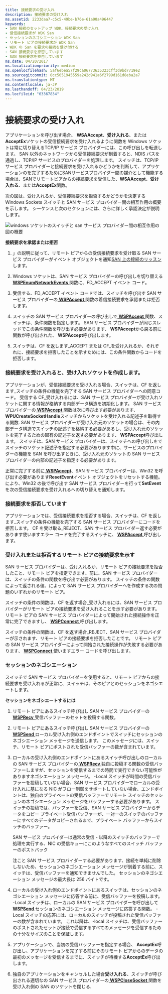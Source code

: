 ```yaml
---
title: 接続要求の受け入れ
description: 接続要求の受け入れ
ms.assetid: 2233daa7-c5c5-49be-b76e-61a90a496447
keywords:
- SAN 接続のセットアップ WDK、接続要求の受け入れ
- 受信接続要求が WDK San
- セッションのネゴシエーション WDK San
- リモート ピアの接続要求が WDK San
- WDK の San を要求の接続を受け付ける
- SAN 接続要求を拒否しています
- SAN 接続要求を拒否しています
ms.date: 04/20/2017
ms.localizationpriority: medium
ms.openlocfilehash: 5af6ebea57f29ca06773635323cff3d9bd7719e2
ms.sourcegitcommit: 0cc5051945559a242d941a6f2799d161d8eba2a7
ms.translationtype: MT
ms.contentlocale: ja-JP
ms.lasthandoff: 04/23/2019
ms.locfileid: "63367834"
---
```

# <a name="accepting-connection-requests"></a>接続要求の受け入れ





アプリケーションを呼び出す場合、 **WSAAccept**、**受け入れる**、または**AcceptEx**ソケットの受信接続要求を受け入れるように関数を Windows ソケットは常に切り替えるTCP/IP サービス プロバイダーには、この呼び出しを転送します。 SAN 以外のネットワークから受信接続要求が到着すると、NDIS パスを通過し、TCP/IP サービスのプロバイダーを処理します。 スイッチは、TCP/IP サービス プロバイダーと接続要求を受け入れるかどうかを判断して、アプリケーションのを完了するためにSANサービスプロバイダー間の媒介として機能する場合は、SANでリモートピアからの接続要求を受信した、**WSAAccept**、**受け入れる**、または**AcceptEx**関数。

次の図は、受け入れるか、受信接続要求を拒否するかどうかを決定する Windows Sockets スイッチと SAN サービス プロバイダー間の相互作用の概要を示します。 シーケンスと次のセクションには、さらに詳しく承認決定が説明します。

![windows ソケットのスイッチと san サービス プロバイダー間の相互作用の図の概要](images/apiflow5.png)

 **接続要求を承認または拒否**

1.  」の説明に従って、リモート ピアからの受信接続要求を受け取る SAN サービス プロバイダーがイベント オブジェクトを通知[SAN 上の接続のリッスン](listening-for-connections-on-a-san.md)します。

2.  Windows ソケットは、SAN サービス プロバイダーの呼び出しを切り替える[ **WSPEnumNetworkEvents** ](https://msdn.microsoft.com/library/windows/hardware/ff566284)関数に、FD\_ACCEPT イベント コード。

3.  受信する、FD\_ACCEPT イベント コードでは、スイッチを呼び出す SAN サービス プロバイダーの[ **WSPAccept** ](https://msdn.microsoft.com/library/windows/hardware/ff566266)関数の着信接続要求を承認または拒否します。

4.  スイッチの SAN サービス プロバイダーの呼び出しで[ **WSPAccept** ](https://msdn.microsoft.com/library/windows/hardware/ff566266)関数、スイッチは、条件関数を指定します。 SAN サービス プロバイダーが同じスレッドでこの条件関数を呼び出す必要があります、 **WSPAccept**から戻る前に関数が呼び出された、 **WSPAccept**呼び出します。

5.  スイッチは、CF を返します\_ACCEPT または CF\_を受け入れるか、それぞれに、接続要求を拒否したことを示すためには、この条件関数からコードを拒否します。

### <a name="accepting-a-connection-request-and-creating-an-accepting-socket"></a>接続要求を受け入れると、受け入れソケットを作成します。

アプリケーションが、受信接続要求を受け入れる場合、スイッチは、CF を返します\_スイッチの条件の機能を完了する SAN サービス プロバイダーへの同意コード。 受信する CF\_受け入れるには、SAN サービス プロバイダーが受け入れソケットに関する情報が格納する内部データ構造を初期化します。 SAN サービス プロバイダーの[ **WSPAccept** ](https://msdn.microsoft.com/library/windows/hardware/ff566266)関数は次に呼び出す必要があります、 **WPUCreateSocketHandle**スイッチからソケットを受け入れる記述子を取得する関数. SAN サービス プロバイダーが受け入れ元のソケットの場合は、その内部データ構造でスイッチの記述子を格納する必要があるし、受け入れ元のソケットを完了するための固有の記述子を返す必要があります、 **WSPAccept**呼び出します。 スイッチは、SAN サービス プロバイダーは、スイッチへの呼び出しをでスイッチのソケット記述子を指定する必要があります中に、サービスのプロバイダーの機能を SAN を呼び出すときに、受け入れ元のソケットの SAN サービス プロバイダーの内部の記述子を指定する必要があります。

正常に完了する前に[ **WSPAccept**](https://msdn.microsoft.com/library/windows/hardware/ff566266)、SAN サービス プロバイダーは、Win32 を呼び出す必要があります**ResetEvent**イベント オブジェクトをリセットする機能。 により、Win32 の後で呼び出す SAN サービス プロバイダーを行って**SetEvent**を次の受信接続要求を受け入れるへの切り替えを通知します。

### <a name="rejecting-a-connection-request"></a>接続要求を拒否しています

アプリケーションでは、受信接続要求を拒否する場合、スイッチは、CF を返します\_スイッチの条件の機能を完了する SAN サービス プロバイダーにコードを拒否します。 CF を受け取る\_REJECT、SAN サービス プロバイダー返す必要があります使いますエラー コードを完了するスイッチに、 [ **WSPAccept** ](https://msdn.microsoft.com/library/windows/hardware/ff566266)呼び出します。

### <a name="indicating-acceptance-or-refusal-of-a-connection-request-to-a-remote-peer"></a>受け入れまたは拒否するリモート ピアの接続要求を示す

SAN サービス プロバイダーは、受け入れるか、リモート ピアの接続要求を拒否したこと、リモート ピアを指定できます、前に、SAN サービス プロバイダーは、スイッチの条件の関数を呼び出す必要があります。 スイッチの条件の関数によって返される値、によって SAN サービス プロバイダーへを作成する次の問題のいずれかのリモート ピア。

スイッチの条件の関数は、CF を返す場合\_受け入れるには、SAN サービス プロバイダーがリモート ピアの接続要求を受け入れることを示す必要があります。 リモート ピアの SAN サービス プロバイダーによって開始された接続操作を正常に完了できますし、 [ **WSPConnect** ](https://msdn.microsoft.com/library/windows/hardware/ff566275)呼び出します。

スイッチの条件の関数は、CF を返す場合\_REJECT、SAN サービス プロバイダーが示されます、リモート ピアの接続要求を拒否したことです。 リモート ピアの SAN サービス プロバイダーによって開始された接続操作が失敗する必要があります、 [ **WSPConnect** ](https://msdn.microsoft.com/library/windows/hardware/ff566275)使いますエラー コードを呼び出します。

### <a name="session-negotiation"></a>セッションのネゴシエーション

スイッチで SAN サービス プロバイダーを使用すると、リモート ピアからの接続要求を受け入れるが正常に、スイッチは、そのピアとのセッションをネゴシエートします。

 **セッションをネゴシエートするには**

1.  リモート ピアにあるスイッチ呼び出し SAN サービス プロバイダーの[ **WSPRecv** ](https://msdn.microsoft.com/library/windows/hardware/ff566309)受信バッファーのセットを投稿する関数。

2.  リモート ピアにあるスイッチ呼び出し SAN サービス プロバイダーの[ **WSPSend** ](https://msdn.microsoft.com/library/windows/hardware/ff566316)ローカル受け入れ側のエンドポイントでスイッチにセッションのネゴシエーション メッセージを送信します。 このメッセージには、スイッチ、リモート ピアにポストされた受信バッファーの数が含まれています。

3.  ローカルの受け入れ側のエンドポイントにあるスイッチ呼び出しのローカルの SAN サービス プロバイダーの[ **WSPRecv** ](https://msdn.microsoft.com/library/windows/hardware/ff566309)独自に投稿する関数の受信バッファーしますが、セッションを受信するまでの時間で実行できない可能性がありますネゴシエーション メッセージ。 -Local スイッチが時間の受信バッファーを投稿していない場合、SAN サービス プロバイダーでローカルの受け入れに基になる NIC がフロー制御をサポートしていない場合、エンドポイントは、独自のプライベートの受信バッファーでリモート スイッチのセッションのネゴシエーション メッセージをバッファーする必要があります。 スイッチの投稿では、バッファーを受信、SAN サービス プロバイダーからデータをコピー プライベート受信バッファーが、一対一のスイッチのバッファーにすべてのデータがコピーされるまで、プライベート バッファーからスイッチのバッファー。

    SAN サービス プロバイダーは通常の受信 - 以降のスイッチのバッファーで処理を実行する、NIC の受信キューにこのようなすべてのスイッチ バッファーのポストバック

    注こと SAN サービス プロバイダーする必要があります、接続を単純に削除しないため、セッションのネゴシエーション メッセージが到着する前に、スイッチは、受信バッファーを通知できませんでした。 セッションのネゴシエーション メッセージの最大長は 256 バイトです。

4.  ローカルの受け入れ側のエンドポイントにあるスイッチは、セッションのネゴシエーション メッセージに応答する前に、受信バッファーを投稿します。 -Local スイッチは、ローカルの SAN サービス プロバイダーを呼び出して[ **WSPSend** ](https://msdn.microsoft.com/library/windows/hardware/ff566316)セッションのネゴシエーション メッセージに応答する関数。 -Local スイッチの応答には、ローカルのスイッチが投稿された受信バッファーの数が含まれています。 これ以降は、-local スイッチは、受信バッファーのポストされたセットが接続で受信するすべてのメッセージを受信するための十分なサイズのことを保証します。

5.  アプリケーションで、当初の受信バッファーを指定する場合、 **AcceptEx**呼び出し、アプリケーションを完了する前にそのリモート ピアからのデータの最初のメッセージを受信するまでに、スイッチが待機する**AcceptEx**呼び出します。

6.  独自のアプリケーションをキャンセルした場合**受け入れる**、スイッチが呼び出される適切なの SAN サービス プロバイダーの[ **WSPCloseSocket** ](https://msdn.microsoft.com/library/windows/hardware/ff566273)関数を受け入れ側の SAN のソケットを閉じる.

 

 





